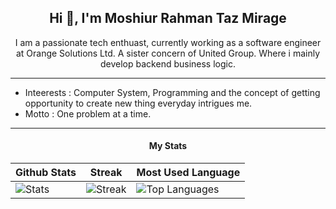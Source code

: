 <h2 align="center">Hi 👋, I'm Moshiur Rahman Taz Mirage</h2>
<p align="center">I am a passionate tech enthuast, currently working as a software engineer at Orange Solutions Ltd. A sister concern of United Group. Where i mainly develop backend business logic.</p>
<hr />

- Inteerests : Computer System, Programming and the concept of getting opportunity to create new thing everyday intrigues me.
- Motto : One problem at a time.

<hr/>

<h4 align="center">My Stats</h4>


| Github Stats|    Streak   | Most Used Language|
| ----------- | ----------- |-------------------|
| ![ Stats](https://github-readme-stats.vercel.app/api?username=moshiur-rahman-mirage&theme=default&show_icons=true&hide_border=true&count_private=true) | ![Streak](https://github-readme-streak-stats.herokuapp.com/?user=moshiur-rahman-mirage&theme=default&hide_border=true) | ![Top Languages](https://github-readme-stats.vercel.app/api/top-langs/?username=moshiur-rahman-mirage&theme=default&show_icons=true&hide_border=true&layout=compact)|
